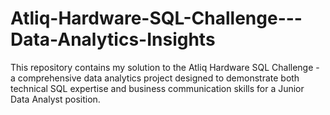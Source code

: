# Atliq-Hardware-SQL-Challenge---Data-Analytics-Insights
This repository contains my solution to the Atliq Hardware SQL Challenge - a comprehensive data analytics project designed to demonstrate both technical SQL expertise and business communication skills for a Junior Data Analyst position.
